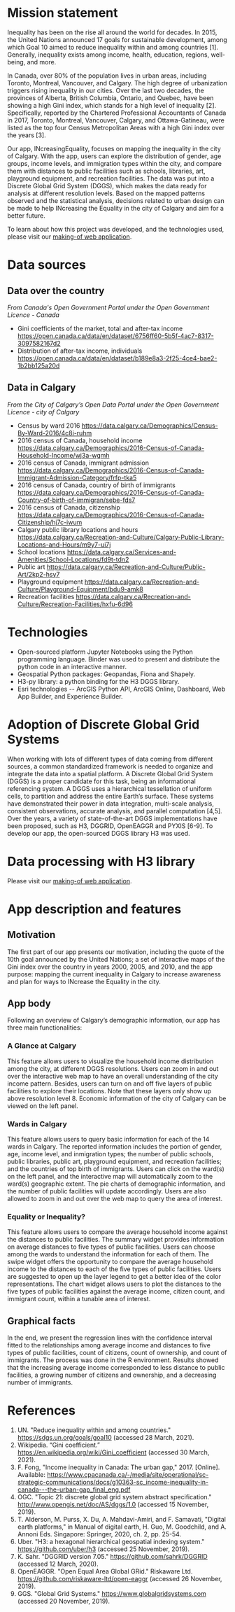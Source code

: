 # Mission statement
Inequality has been on the rise all around the world for decades. In 2015, the United Nations announced 17 goals for sustainable development, among which Goal 10 aimed to reduce inequality within and among countries [1]. Generally, inequality exists among income, health, education, regions, well-being, and more. 

In Canada, over 80% of the population lives in urban areas, including Toronto, Montreal, Vancouver, and Calgary. The high degree of urbanization triggers rising inequality in our cities. Over the last two decades, the provinces of Alberta, British Columbia, Ontario, and Quebec, have been showing a high Gini index, which stands for a high level of inequality [2]. Specifically, reported by the Chartered Professional Accountants of Canada in 2017, Toronto, Montreal, Vancouver, Calgary, and Ottawa-Gatineau, were listed as the top four Census Metropolitan Areas with a high Gini index over the years [3]. 

Our app, INcreasingEquality, focuses on mapping the inequality in the city of Calgary. With the app, users can explore the distribution of gender, age groups, income levels, and immigration types within the city, and compare them with distances to public facilities such as schools, libraries, art, playground equipment, and recreation facilities. The data was put into a Discrete Global Grid System (DGGS), which makes the data ready for analysis at different resolution levels. Based on the mapped patterns observed and the statistical analysis, decisions related to urban design can be made to help INcreasing the Equality in the city of Calgary and aim for a better future.

To learn about how this project was developed, and the technologies used, please visit our [making-of web application](https://experience.arcgis.com/experience/adf4eed8b9284d16aba3483f33880016). 

# Data sources
## Data over the country
*From Canada's Open Government Portal under the Open Government Licence - Canada*
 * Gini coefficients of the market, total and after-tax income  https://open.canada.ca/data/en/dataset/6756ff60-5b5f-4ac7-8317-3097582167d2
 * Distribution of after-tax income, individuals    https://open.canada.ca/data/en/dataset/b189e8a3-2f25-4ce4-bae2-1b2bb125a20d

## Data in Calgary
*From the City of Calgary’s Open Data Portal under the Open Government Licence - city of Calgary*
 * Census by ward 2016    https://data.calgary.ca/Demographics/Census-By-Ward-2016/4c8i-ruhm
 * 2016 census of Canada, household income  https://data.calgary.ca/Demographics/2016-Census-of-Canada-Household-Income/wj3a-wgmh
 * 2016 census of Canada, immigrant admission    https://data.calgary.ca/Demographics/2016-Census-of-Canada-Immigrant-Admission-Category/frfp-tka5
 * 2016 census of Canada, country of birth of immigrants    https://data.calgary.ca/Demographics/2016-Census-of-Canada-Country-of-birth-of-immigran/sebe-fds7
 * 2016 census of Canada, citizenship    https://data.calgary.ca/Demographics/2016-Census-of-Canada-Citizenship/hj7c-iwum
 * Calgary public library locations and hours    https://data.calgary.ca/Recreation-and-Culture/Calgary-Public-Library-Locations-and-Hours/m9y7-ui7j
 * School locations    https://data.calgary.ca/Services-and-Amenities/School-Locations/fd9t-tdn2
 * Public art    https://data.calgary.ca/Recreation-and-Culture/Public-Art/2kp2-hsy7
 * Playground equipment    https://data.calgary.ca/Recreation-and-Culture/Playground-Equipment/bdu9-amk8
 * Recreation facilities    https://data.calgary.ca/Recreation-and-Culture/Recreation-Facilities/hxfu-6d96

# Technologies
 * Open-sourced platform Jupyter Notebooks using the Python programming language. Binder was used to present and distribute the python code in an interactive manner.
 * Geospatial Python packages: Geopandas, Fiona and Shapely.
 * H3-py library: a python binding for the H3 DGGS library.
 * Esri technologies -- ArcGIS Python API, ArcGIS Online, Dashboard, Web App Builder, and Experience Builder.
    
# Adoption of Discrete Global Grid Systems
When working with lots of different types of data coming from different sources, a common standardized framework is needed to organize and integrate the data into a spatial platform. A Discrete Global Grid System (DGGS) is a proper candidate for this task, being an informational referencing system. A DGGS uses a hierarchical tessellation of uniform cells, to partition and address the entire Earth’s surface. These systems have demonstrated their power in data integration, multi-scale analysis, consistent observations, accurate analysis, and parallel computation [4,5]. Over the years, a variety of state-of-the-art DGGS implementations have been proposed, such as H3, DGGRID, OpenEAGGR and PYXIS [6-9]. To develop our app, the open-sourced DGGS library H3 was used.

# Data processing with H3 library
Please visit our [making-of web application](https://experience.arcgis.com/experience/adf4eed8b9284d16aba3483f33880016).

# App description and features
## Motivation
The first part of our app presents our motivation, including the quote of the 10th goal announced by the United Nations; a set of interactive maps of the Gini index over the country in years 2000, 2005, and 2010, and the app purpose: mapping the current inequality in Calgary to increase awareness and plan for ways to INcrease the Equality in the city.

## App body
Following an overview of Calgary’s demographic information, our app has three main functionalities:

### A Glance at Calgary
This feature allows users to visualize the household income distribution among the city, at different DGGS resolutions. Users can zoom in and out over the interactive web map to have an overall understanding of the city income pattern. Besides, users can turn on and off five layers of public facilities to explore their locations. Note that these layers only show up above resolution level 8. Economic information of the city of Calgary can be viewed on the left panel. 

### Wards in Calgary
This feature allows users to query basic information for each of the 14 wards in Calgary. The reported information includes the portion of gender, age, income level, and inmigration types; the number of public schools, public libraries, public art, playground equipment, and recreation facilities; and the countries of top birth of immigrants. Users can click on the ward(s) on the left panel, and the interactive map will automatically zoom to the ward(s) geographic extent. The pie charts of demographic information, and the number of public facilities will update accordingly. Users are also allowed to zoom in and out over the web map to query the area of interest. 

### Equality or Inequality?
This feature allows users to compare the average household income against the distances to public facilities. The summary widget provides information on average distances to five types of public facilities. Users can choose among the wards to understand the information for each of them. The swipe widget offers the opportunity to compare the average household income to the distances to each of the five types of public facilities. Users are suggested to open up the layer legend to get a better idea of the color representations. The chart widget allows users to plot the distances to the five types of public facilities against the average income, citizen count, and immigrant count, within a tunable area of interest. 

## Graphical facts
In the end, we present the regression lines with the confidence interval fitted to the relationships among average income and distances to five types of public facilities, count of citizens, count of ownership, and count of immigrants. The process was done in the R environment. Results showed that the increasing average income corresponded to less distance to public facilities, a growing number of citizens and ownership, and a decreasing number of immigrants.

# References
1. UN. "Reduce inequality within and among countries." https://sdgs.un.org/goals/goal10 (accessed 28 March, 2021).
2. Wikipedia. “Gini coefficient.” https://en.wikipedia.org/wiki/Gini_coefficient (accessed 30 March, 2021).
3. F. Fong, "Income inequality in Canada: The urban gap," 2017. [Online]. Available: https://www.cpacanada.ca/-/media/site/operational/sc-strategic-communications/docs/g10363-sc_income-inequality-in-canada---the-urban-gap_final_eng.pdf
4. OGC. "Topic 21: discrete global grid system abstract specification." http://www.opengis.net/doc/AS/dggs/1.0 (accessed 15 November, 2019).
5. T. Alderson, M. Purss, X. Du, A. Mahdavi-Amiri, and F. Samavati, "Digital earth platforms," in Manual of digital earth, H. Guo, M. Goodchild, and A. Annoni Eds. Singapore: Springer, 2020, ch. 2, pp. 25-54.
6. Uber. "H3: a hexagonal hierarchical geospatial indexing system." https://github.com/uber/h3 (accessed 25 November, 2019).
7. K. Sahr. "DGGRID version 7.05." https://github.com/sahrk/DGGRID (accessed 12 March, 2020).
8. OpenEAGGR. "Open Equal Area Global GRid." Riskaware Ltd. https://github.com/riskaware-ltd/open-eaggr (accessed 26 November, 2019).
9. GGS. "Global Grid Systems." https://www.globalgridsystems.com (accessed 20 November, 2019).
 
